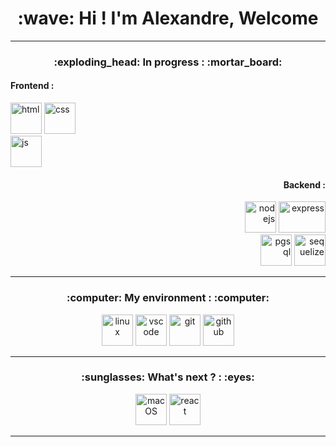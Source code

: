 <h1 align="center">:wave: Hi ! I'm Alexandre, Welcome</h1> 

<hr>

<h3 align="center">:exploding_head: In progress : :mortar_board:</h3>

<h4> Frontend : </h4>

<img src="https://cdn.svgporn.com/logos/html-5.svg" alt="html" width="50" height="50" title="html"> <img src="https://cdn.svgporn.com/logos/css-3.svg" alt="css" width="50" height="50" title="css"><br>
<img src="https://cdn.svgporn.com/logos/javascript.svg" alt="js" width="50" height="50" title="js">

<div align="end">
<h4> Backend : </h4>
<img src="https://cdn.svgporn.com/logos/nodejs.svg" alt="nodejs" width="50" height="50" title="nodejs">      <img src="https://img.shields.io/badge/express.js-%23404d59.svg" alt="express" width="75" height="50" title="express"><br>
<img src="https://cdn.svgporn.com/logos/postgresql.svg" alt="pgsql" width="50" height="50" title="pgsql"> <img src="https://cdn.svgporn.com/logos/sequelize.svg" alt="sequelize" width="50" height="50" title="sequelize">
</div>

<hr>

<div align="center">
<h3> :computer: My environment :  :computer: </h4>
<img src="https://cdn.svgporn.com/logos/linux-tux.svg" alt="linux" width="50" height="50" title="linux"> <img src="https://cdn.svgporn.com/logos/visual-studio-code.svg" alt="vscode" width="50" height="50" title="vscode">

<img src="https://cdn.svgporn.com/logos/git.svg" alt="git" width="50" height="50" title="git">
<img src="https://cdn.svgporn.com/logos/github-icon.svg" alt="github" width="50" height="50" title="github">
</div>
 
<hr>
  
<div align="center">
<h3>:sunglasses: What's next ? : :eyes: </h4>

<img src="https://cdn.svgporn.com/logos/macOS.svg" alt="macOS" width="50" height="50" title="macOS">
<img src="https://cdn.svgporn.com/logos/react.svg" alt="react" width="50" height="50" title="react">
</div>

<hr>
